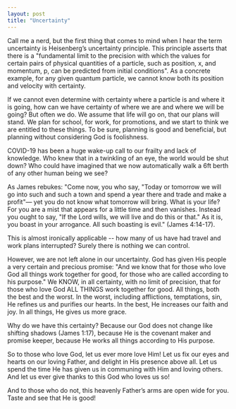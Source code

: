 ```yaml
---
layout: post
title: "Uncertainty"
---
```


Call me a nerd, but the first thing that comes to mind when I hear the term uncertainty is Heisenberg’s uncertainty principle. This principle asserts that there is a "fundamental limit to the precision with which the values for certain pairs of physical quantities of a particle, such as position, x, and momentum, p, can be predicted from initial conditions". As a concrete example, for any given quantum particle, we cannot know both its position and velocity with certainty.

If we cannot even determine with certainty where a particle is and where it is going, how can we have certainty of where we are and where we will be going? But often we do. We assume that life will go on, that our plans will stand. We plan for school, for work, for promotions, and we start to think we are entitled to these things. To be sure, planning is good and beneficial, but planning without considering God is foolishness. 

COVID-19 has been a huge wake-up call to our frailty and lack of knowledge. Who knew that in a twinkling of an eye, the world would be shut down? Who could have imagined that we now automatically walk a 6ft berth of any other human being we see? 

As James rebukes: "Come now, you who say, "Today or tomorrow we will go into such and such a town and spend a year there and trade and make a profit"— yet you do not know what tomorrow will bring. What is your life? For you are a mist that appears for a little time and then vanishes. Instead you ought to say, "If the Lord wills, we will live and do this or that." As it is, you boast in your arrogance. All such boasting is evil." (James 4:14-17).

This is almost ironically applicable -- how many of us have had travel and work plans interrupted? Surely there is nothing we can control. 

However, we are not left alone in our uncertainty. God has given His people a very certain and precious promise: "And we know that for those who love God all things work together for good, for those who are called according to his purpose." We KNOW, in all certainty, with no limit of precision, that for those who love God ALL THINGS work together for good. All things, both the best and the worst. In the worst, including afflictions, temptations, sin, He refines us and purifies our hearts. In the best, He increases our faith and joy. In all things, He gives us more grace.

Why do we have this certainty? Because our God does not change like shifting shadows (James 1:17), because He is the covenant maker and promise keeper, because He works all things according to His purpose.

So to those who love God, let us ever more love Him! Let us fix our eyes and hearts on our loving Father, and delight in His presence above all. Let us spend the time He has given us in communing with Him and loving others. And let us ever give thanks to this God who loves us so!

And to those who do not, this heavenly Father’s arms are open wide for you. Taste and see that He is good!
